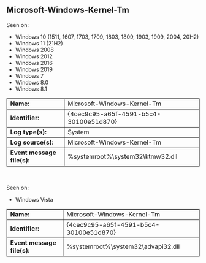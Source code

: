 ## Microsoft-Windows-Kernel-Tm

Seen on:
* Windows 10 (1511, 1607, 1703, 1709, 1803, 1809, 1903, 1909, 2004, 20H2)
* Windows 11 (21H2)
* Windows 2008
* Windows 2012
* Windows 2016
* Windows 2019
* Windows 7
* Windows 8.0
* Windows 8.1

<table border="1" class="docutils">
  <tbody>
    <tr>
      <td><b>Name:</b></td>
      <td>Microsoft-Windows-Kernel-Tm</td>
    </tr>
    <tr>
      <td><b>Identifier:</b></td>
      <td>{4cec9c95-a65f-4591-b5c4-30100e51d870}</td>
    </tr>
    <tr>
      <td><b>Log type(s):</b></td>
      <td>System</td>
    </tr>
    <tr>
      <td><b>Log source(s):</b></td>
      <td>Microsoft-Windows-Kernel-Tm</td>
    </tr>
    <tr>
      <td><b>Event message file(s):</b></td>
      <td>%systemroot%\system32\ktmw32.dll</td>
    </tr>
  </tbody>
</table>

&nbsp;

Seen on:
* Windows Vista

<table border="1" class="docutils">
  <tbody>
    <tr>
      <td><b>Name:</b></td>
      <td>Microsoft-Windows-Kernel-Tm</td>
    </tr>
    <tr>
      <td><b>Identifier:</b></td>
      <td>{4cec9c95-a65f-4591-b5c4-30100e51d870}</td>
    </tr>
    <tr>
      <td><b>Event message file(s):</b></td>
      <td>%systemroot%\system32\advapi32.dll</td>
    </tr>
  </tbody>
</table>

&nbsp;

